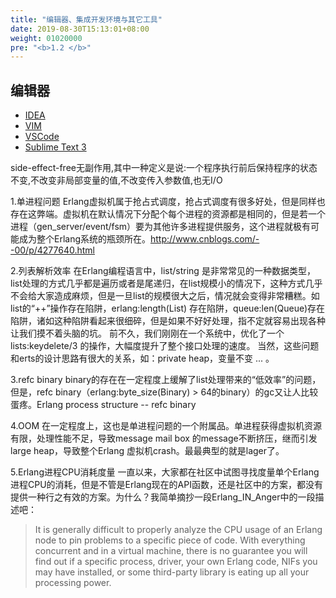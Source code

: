 ```yaml
---
title: "编辑器、集成开发环境与其它工具"
date: 2019-08-30T15:13:01+08:00
weight: 01020000
pre: "<b>1.2 </b>"
---
```


## 编辑器

* [IDEA](https://www.jetbrains.com/idea/)
* [VIM](https://www.vim.org/)
* [VSCode](https://code.visualstudio.com/)
* [Sublime Text 3](http://www.sublimetext.com/)

side-effect-free无副作用,其中一种定义是说:一个程序执行前后保持程序的状态不变,不改变非局部变量的值,不改变传入参数值,也无I/O

1.单进程问题
Erlang虚拟机属于抢占式调度，抢占式调度有很多好处，但是同样也存在这弊端。虚拟机在默认情况下分配个每个进程的资源都是相同的，但是若一个进程（gen_server/event/fsm）要为其他许多进程提供服务，这个进程就极有可能成为整个Erlang系统的瓶颈所在。<http://www.cnblogs.com/--00/p/4277640.html>

2.列表解析效率
在Erlang编程语言中，list/string 是非常常见的一种数据类型，list处理的方式几乎都是遍历或者是尾递归，在list规模小的情况下，这种方式几乎不会给大家造成麻烦，但是一旦list的规模很大之后，情况就会变得非常糟糕。如list的“++”操作存在陷阱，erlang:length(List) 存在陷阱，queue:len(Queue)存在陷阱，诸如这种陷阱看起来很细碎，但是如果不好好处理，指不定就容易出现各种让我们摸不着头脑的坑。
前不久，我们刚刚在一个系统中，优化了一个lists:keydelete/3 的操作，大幅度提升了整个接口处理的速度。
当然，这些问题和erts的设计思路有很大的关系，如：private heap，变量不变 ... 。

3.refc binary
binary的存在在一定程度上缓解了list处理带来的“低效率”的问题，但是，refc binary（erlang:byte_size(Binary) > 64的binary）的gc又让人比较蛋疼。Erlang process structure -- refc binary

4.OOM
在一定程度上，这也是单进程问题的一个附属品。单进程获得虚拟机资源有限，处理性能不足，导致message mail box 的message不断挤压，继而引发large heap，导致整个Erlang 虚拟机crash。最最典型的就是lager了。

5.Erlang进程CPU消耗度量
一直以来，大家都在社区中试图寻找度量单个Erlang进程CPU的消耗，但是不管是Erlang现在的API函数，还是社区中的方案，都没有提供一种行之有效的方案。为什么？我简单摘抄一段Erlang_IN_Anger中的一段描述吧：
> It is generally difficult to properly analyze the CPU usage of an Erlang node to pin problems to a specific piece of code. With everything concurrent and in a virtual machine, there is no guarantee you will find out if a specific process, driver, your own Erlang code, NIFs you may have installed, or some third-party library is eating up all your processing power.
